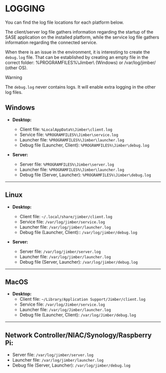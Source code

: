 # LOGGING

You can find the log file locations for each platform below. 

The client/server log file gathers information regarding the startup of the SASE application on the installed platform, while the service log file gathers information regarding the connected service.

When there is an issue in the environment, it is interesting to create the `debug.log` file. That can be established by creating an empty file in the correct folder: %PROGRAMFILES%\Jimber\ (Windows) or /var/log/jimber/ (other OS). 


>[!Warning]
>The `debug.log` never contains logs. It will enable extra logging in the other log files.
<!-- If the debug.log file exists, debug information will be logged into the correct log files.  -->


##  Windows 
  - **Desktop:**
    - Client file: `%LocalAppData%\Jimber\client.log`
    - Service file: `%PROGRAMFILES%\Jimber\service.log`
    - Launcher file: `%PROGRAMFILES%\Jimber\launcher.log`
    - Debug file (Launcher, Client): `%PROGRAMFILES%\Jimber\debug.log`

    

  - **Server:**
    - Server file:  `%PROGRAMFILES%\Jimber\server.log`
    - Launcher file: `%PROGRAMFILES%\Jimber\launcher.log`
    - Debug file (Server, Launcher): `%PROGRAMFILES%\Jimber\debug.log`
    

---
## Linux
  - **Desktop:**
    - Client file: `~/.local/share/jimber/client.log`
    - Service file: `/var/log/jimber/service.log`
    - Launcher file: `/var/log/jimber/launcher.log`
    - Debug file (Launcher, Client):: `/var/log/jimber/debug.log`

  - **Server:**
    - Server file:  `/var/log/jimber/server.log`
    - Launcher file: `/var/log/jimber/launcher.log`
    - Debug file (Server, Launcher): `/var/log/jimber/debug.log`    
  

---
##  MacOS
  - **Desktop:**
    - Client file: `~/Library/Application Support/Jimber/client.log`
    - Service file: `/var/log/Jimber/service.log`
    - Launcher file: `/var/log/Jimber/launcher.log`
    - Debug file (Launcher, Client): `/var/log/Jimber/debug.log`
     
---
## Network Controller/NIAC/Synology/Raspberry Pi:

  - Server file:  `/var/log/jimber/server.log`
  - Launcher file: `/var/log/jimber/launcher.log`
  - Debug file (Server, Launcher): `/var/log/jimber/debug.log` 